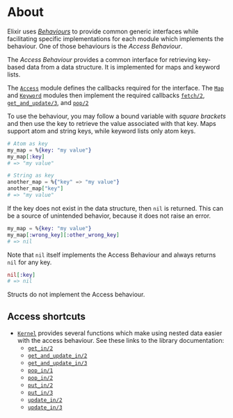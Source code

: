 # About

Elixir uses [_Behaviours_][behaviours] to provide common generic interfaces while facilitating specific implementations for each module which implements the behaviour. One of those behaviours is the _Access Behaviour_.

The _Access Behaviour_ provides a common interface for retrieving key-based data from a data structure. It is implemented for maps and keyword lists.

The [`Access`][access] module defines the callbacks required for the interface. The [`Map`][map] and [`Keyword`][keyword] modules then implement the required callbacks [`fetch/2`][map-fetch], [`get_and_update/3`][map-get-and-update], and [`pop/2`][map-pop]

To use the behaviour, you may follow a bound variable with _square brackets_ and then use the key to retrieve the value associated with that key. Maps support atom and string keys, while keyword lists only atom keys.

```elixir
# Atom as key
my_map = %{key: "my value"}
my_map[:key]
# => "my value"

# String as key
another_map = %{"key" => "my value"}
another_map["key"]
# => "my value"
```

If the key does not exist in the data structure, then `nil` is returned. This can be a source of unintended behavior, because it does not raise an error.

```elixir
my_map = %{key: "my value"}
my_map[:wrong_key][:other_wrong_key]
# => nil
```

Note that `nil` itself implements the Access Behaviour and always returns `nil` for any key.

```elixir
nil[:key]
# => nil
```

Structs do not implement the Access behaviour.

## Access shortcuts

- [`Kernel`][kernel] provides several functions which make using nested data easier with the access behaviour. See these links to the library documentation:
  - [`get_in/2`][get-in-2]
  - [`get_and_update_in/2`][get-and-update-in-2]
  - [`get_and_update_in/3`][get-and-update-in-3]
  - [`pop_in/1`][pop-in-1]
  - [`pop_in/2`][pop-in-2]
  - [`put_in/2`][put-in-2]
  - [`put_in/3`][put-in-3]
  - [`update_in/2`][update-in-2]
  - [`update_in/3`][update-in-3]

[kernel]: https://hexdocs.pm/elixir/Kernel.html#content
[behaviours]: https://hexdocs.pm/elixir/Module.html#module-behaviour
[genserver]: https://hexdocs.pm/elixir/GenServer.html#content
[supervisor]: https://hexdocs.pm/elixir/Supervisor.html#content
[application]: https://hexdocs.pm/elixir/Application.html#content
[access]: https://hexdocs.pm/elixir/Access.html#content
[map]: https://hexdocs.pm/elixir/Map.html#content
[map-fetch]: https://hexdocs.pm/elixir/Map.html#fetch/2
[map-get-and-update]: https://hexdocs.pm/elixir/Map.html#get_and_update/3
[map-pop]: https://hexdocs.pm/elixir/Map.html#pop/3
[get-in-2]: https://hexdocs.pm/elixir/Kernel.html#get_in/2
[get-and-update-in-2]: https://hexdocs.pm/elixir/Kernel.html#get_and_update_in/2
[get-and-update-in-3]: https://hexdocs.pm/elixir/Kernel.html#get_and_update_in/3
[pop-in-1]: https://hexdocs.pm/elixir/Kernel.html#pop_in/1
[pop-in-2]: https://hexdocs.pm/elixir/Kernel.html#pop_in/2
[put-in-2]: https://hexdocs.pm/elixir/Kernel.html#put_in/2
[put-in-3]: https://hexdocs.pm/elixir/Kernel.html#put_in/3
[update-in-2]: https://hexdocs.pm/elixir/Kernel.html#update_in/2
[update-in-3]: https://hexdocs.pm/elixir/Kernel.html#update_in/3
[keyword]: https://hexdocs.pm/elixir/Keyword.html
